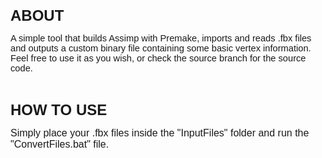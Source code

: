 <p><span style="font-family:Tahoma,Geneva,sans-serif"><span style="font-size:11pt"><strong><span style="font-size:18.0pt">ABOUT</span></strong></span></span></p>

<p><span style="font-family:Tahoma,Geneva,sans-serif"><span style="font-size:11pt">A simple tool that builds Assimp with Premake, imports and reads .fbx files and outputs a custom binary file containing some basic vertex information.<br />
Feel free to use it as you wish, or check the source branch for the source code.</span></span></p>

<p>&nbsp;</p>

<p><span style="font-family:Tahoma,Geneva,sans-serif"><span style="font-size:11pt"><strong><span style="font-size:18.0pt">HOW TO USE</span></strong></span></span></p>

<p><span style="font-family:Tahoma,Geneva,sans-serif"><span style="font-size:11pt"><span style="font-size:12.0pt">Simply place your .fbx files inside the &quot;InputFiles&quot; folder and run the &quot;ConvertFiles.bat&quot; file.</span></span></span></p>
